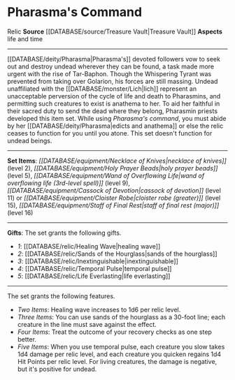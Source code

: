 ﻿---
id: '6'
name: Pharasma's Command
rarity: Common
source: '[[DATABASE/source/Treasure Vault|Treasure Vault]]'
trait:
- '[[DATABASE/trait/Relic|Relic]]'
type: Set Relic

---
# Pharasma's Command

<span class="item-trait">Relic</span>
**Source** [[DATABASE/source/Treasure Vault|Treasure Vault]] 
**Aspects** life and time

---
[[DATABASE/deity/Pharasma|Pharasma's]] devoted followers vow to seek out and destroy undead wherever they can be found, a task made more urgent with the rise of Tar-Baphon. Though the Whispering Tyrant was prevented from taking over Golarion, his forces are still massing. Undead unaffiliated with the [[DATABASE/monster/Lich|lich]] represent an unacceptable perversion of the cycle of life and death to Pharasmins, and permitting such creatures to exist is anathema to her. To aid her faithful in their sacred duty to send the dead where they belong, Pharasmin priests developed this item set. While using _Pharasma's command_, you must abide by her [[DATABASE/deity/Pharasma|edicts and anathema]] or else the relic ceases to function for you until you atone. This set doesn't function for undead beings.

---
**Set Items**: _[[DATABASE/equipment/Necklace of Knives|necklace of knives]]_ (level 2), _[[DATABASE/equipment/Holy Prayer Beads|holy prayer beads]]_ (level 5), _[[DATABASE/equipment/Wand of Overflowing Life|wand of overflowing life (3rd-level spell)]]_ (level 9), _[[DATABASE/equipment/Cassock of Devotion|cassock of devotion]]_ (level 11) or _[[DATABASE/equipment/Cloister Robe|cloister robe (greater)]]_ (level 15), _[[DATABASE/equipment/Staff of Final Rest|staff of final rest (major)]]_ (level 16)

---
**Gifts**: The set grants the following gifts.

* _1_: [[DATABASE/relic/Healing Wave|healing wave]]
* _2_: [[DATABASE/relic/Sands of the Hourglass|sands of the hourglass]]
* _3_: [[DATABASE/relic/Inextinguishable|inextinguishable]]
* _4_: [[DATABASE/relic/Temporal Pulse|temporal pulse]]
* _5_: [[DATABASE/relic/Life Everlasting|life everlasting]]

---
The set grants the following features.

* _Two Items_: Healing wave increases to 1d6 per relic level.
* _Three Items_: You can use sands of the hourglass as a 30-foot line; each creature in the line must save against the effect.
* _Four Items_: Treat the outcome of your recovery checks as one step better.
* _Five Items_: When you use temporal pulse, each creature you slow takes 1d4 damage per relic level, and each creature you quicken regains 1d4 Hit Points per relic level. For living creatures, the damage is negative, but it's positive for undead.